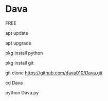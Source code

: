 # Dava

FREE

apt update

apt upgrade

pkg install python

pkg install git

git clone https://github.com/dava010/Dava.git

cd Dava

python Dava.py
